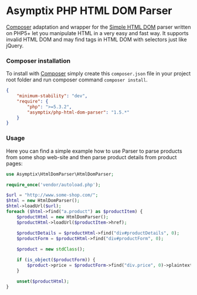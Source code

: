 # Asymptix PHP HTML DOM Parser

[Composer](https://getcomposer.org/) adaptation and wrapper for the [Simple HTML DOM](http://simplehtmldom.sourceforge.net/) parser written on PHP5+ let you manipulate HTML in a very easy and fast way. It supports invalid HTML DOM and may find tags in HTML DOM with selectors just like jQuery.

### Composer installation

To install with [Composer](https://getcomposer.org/) simply create this `composer.json` file in your project root folder and run composer command `composer install`.

```json
{
	"minimum-stability": "dev",
    "require": {
        "php": ">=5.3.2",
		"asymptix/php-html-dom-parser": "1.5.*"
    }
}
```

### Usage

Here you can find a simple example how to use Parser to parse products from some shop web-site and then parse product details from product pages:

```php
use Asymptix\HtmlDomParser\HtmlDomParser;

require_once('vendor/autoload.php');

$url = "http://www.some-shop.com/";
$html = new HtmlDomParser();
$html->loadUrl($url);
foreach ($html->find("a.product") as $productItem) {
    $productHtml = new HtmlDomParser();
    $productHtml->loadUrl($productItem->href);

    $productDetails = $productHtml->find("div#productDetails", 0);
    $productForm = $productHtml->find("div#productForm", 0);
    
    $product = new stdClass();

    if (is_object($productForm)) {
        $product->price = $productForm->find("div.price", 0)->plaintext;
    }

    unset($productHtml);
}
```
